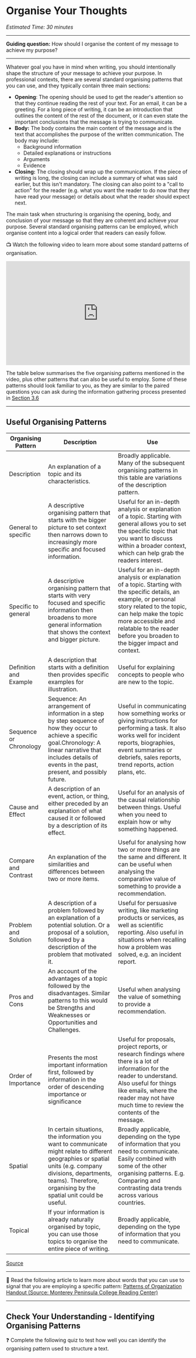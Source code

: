 # Organise Your Thoughts

*Estimated Time: 30 minutes*

---

**Guiding question:** How should I organise the content of my message to achieve my purpose?

---

Whatever goal you have in mind when writing, you should intentionally shape the structure of your message to achieve your purpose. In professional contexts, there are several standard organising patterns that you can use, and they typically contain three main sections:

- **Opening**: The opening should be used to get the reader's attention so that they continue reading the rest of your text. For an email, it can be a greeting. For a long piece of writing, it can be an introduction that outlines the content of the rest of the document, or it can even state the important conclusions that the message is trying to communicate.
- **Body:** The body contains the main content of the message and is the text that accomplishes the purpose of the written communication. The body may include:
    - Background information
    - Detailed explanations or instructions
    - Arguments
    - Evidence
- **Closing:** The closing should wrap up the communication. If the piece of writing is long, the closing can include a summary of what was said earlier, but this isn't mandatory. The closing can also point to a "call to action" for the reader (e.g. what you want the reader to do now that they have read your message) or details about what the reader should expect next.

The main task when structuring is organising the opening, body, and conclusion of your message so that they are coherent and achieve your purpose. Several standard organising patterns can be employed, which organise content into a logical order that readers can easily follow.

<aside>


📺 Watch the following video to learn more about some standard patterns of organisation.

</aside>

<div style="position: relative; padding-bottom: 56.25%; height: 0;"><iframe src="https://www.youtube.com/embed/7kWGQ-_ipBY" title="YouTube video player" frameborder="0" allow="accelerometer; autoplay; clipboard-write; encrypted-media; gyroscope; picture-in-picture" allowfullscreen style="position: absolute; top: 0; left: 0; width: 100%; height: 100%;"></iframe></div>

The table below summarises the five organising patterns mentioned in the video, plus other patterns that can also be useful to employ. Some of these patterns should look familiar to you, as they are similar to the paired questions you can ask during the information gathering process presented in [Section 3.6](/communicating-for-success/planning-structuring/gather-your-information.md)

---

## Useful Organising Patterns

| Organising Pattern | Description | Use |
| --- | --- | --- |
| Description | An explanation of a topic and its characteristics. | Broadly applicable. Many of the subsequent organising patterns in this table are variations of the description pattern. |
| General to specific  | A descriptive organising pattern that starts with the bigger picture to set context then narrows down to increasingly more specific and focused information. | Useful for an in-depth analysis or explanation of a topic. Starting with general allows you to set the specific topic that you want to discuss within a broader context, which can help grab the readers interest. |
| Specific to general | A descriptive organising pattern that starts with very focused and specific information then broadens to more general information that shows the context and bigger picture. | Useful for an in-depth analysis or explanation of a topic. Starting with the specific details, an example, or personal story related to the topic, can help make the topic more accessible and relatable to the reader before you broaden to the bigger impact and context. |
| Definition and Example | A description that starts with a definition then provides specific examples for illustration.| Useful for explaining concepts to people who are new to the topic. |
| Sequence or Chronology | Sequence: An arrangement of information in a step by step sequence of how they occur to achieve a specific goal.Chronology: A linear narrative that includes details of events in the past, present, and possibly future. | Useful in communicating how something works or giving instructions for performing a task. It also works well for incident reports, biographies, event summaries or debriefs, sales reports, trend reports, action plans, etc. |
| Cause and Effect | A description of an event, action, or thing, either preceded by an explanation of what caused it or followed by a description of its effect. | Useful for an analysis of the causal relationship between things. Useful when you need to explain how or why something happened. |
| Compare and Contrast | An explanation of the similarities and differences between two or more items.| Useful for analysing how two or more things are the same and different. It can be useful when analysing the comparative value of something to provide a recommendation.|
| Problem and Solution | A description of a problem followed by an explanation of a potential solution. Or a proposal of a solution, followed by a description of the problem that motivated it.| Useful for persuasive writing, like marketing products or services, as well as scientific reporting. Also useful in situations when recalling how a problem was solved, e.g. an incident report. |
| Pros and Cons | An account of the advantages of a topic followed by the disadvantages. Similar patterns to this would be Strengths and Weaknesses or Opportunities and Challenges. | Useful when analysing the value of something to provide a recommendation. |
| Order of Importance | Presents the most important information first, followed by information in the order of descending importance or significance | Useful for proposals, project reports, or research findings where there is a lot of information for the reader to understand. Also useful for things like emails, where the reader may not have much time to review the contents of the message. |
| Spatial | In certain situations, the information you want to communicate might relate to different geographies or spatial units (e.g. company divisions, departments, teams). Therefore, organising by the spatial unit could be useful. | Broadly applicable, depending on the type of information that you need to communicate. Easily combined with some of the other organising patterns. E.g. Comparing and contrasting data trends across various countries. |
| Topical | If your information is already naturally organised by topic, you can use those topics to organise the entire piece of writing. | Broadly applicable, depending on the type of information that you need to communicate. |

[Source](https://pressbooks.senecacollege.ca/buscomm/chapter/4-1-choosing-an-organizational-pattern/)

---

<aside>

📖 Read the following article to learn more about words that you can use to signal that you are employing a specific pattern: 
[Patterns of Organization Handout (Source: Monterey Peninsula College Reading Center)](/communicating-for-success/planning-structuring/organising-patterns/patternsoforganization.pdf)
    
</aside>

---

## Check Your Understanding - Identifying Organising Patterns

<aside>

❓ Complete the following quiz to test how well you can identify the organising pattern used to structure a text.

</aside>

<div data-tf-widget="NeeaiP3C" data-tf-opacity="100" data-tf-iframe-props="title=Organizing Strategies" data-tf-transitive-search-params style="width:100%;height:600px;"></div><script src="//embed.typeform.com/next/embed.js"></script>

---

## Check Your Understanding - Using Organising Patterns

<aside>

❓ Picture yourself ten years from now. You are a professional in your chosen field and have decided to launch a startup. One of your high priority tasks is to create the content for your new company's website. Write a short piece (100-250 words) on your startup's products and services using **one of the five** organising patterns listed in the Padlet below. 

If you are unsure which organising pattern to use, test out several patterns when outlining to determine which is best for achieving your purpose.

**Post your response in the appropriate column.**
    

</aside>

<div style="border:1px solid rgba(0,0,0,0.1);border-radius:2px;box-sizing:border-box;overflow:hidden;position:relative;width:100%;background:#F4F4F4"><iframe src="https://padlet.com/curriculumpad/liod7b8lnlhqwiva" frameborder="0" allow="camera;microphone;geolocation" style="width:100%;height:608px;display:block;padding:0;margin:0"></iframe></div>


---

## References

Appleman, J. (2018). 10 Steps to Successful Business Writing. 2nd Edition. Association for Talent Development.

Burnell, C., Wood, J., Babin, M., Pesznecker, S., Rosevear, N. The Word on College Reading and Writing. Open Oregon Educational Resources.

Rossiter, T. (2013). Effective Business Writing in Easy Steps. In Easy Steps Ltd.

Smith, Jordan. Communication @ Work. eCampus Ontario 

---

